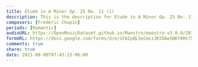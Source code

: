 ```yaml
---
title: Etude in A Minor Op. 25 No. 11 (1)
description: This is the description for Etude in A Minor Op. 25 No. 11 by Frédéric Chopin
composers: [Frédéric Chopin]
periods: [Romantic]
audioURL: https://OpenMusicDataset.github.io/Maestro/maestro-v3.0.0/2014/MIDI-UNPROCESSED_16-18_R1_2014_MID--AUDIO_18_R1_2014_wav--4.midi
formURL: https://docs.google.com/forms/d/e/1FAIpQLSeCmczJKtDAeSNKY8Ht75oIVAcfthOJTbRMF2JecMwMsJVqUw/viewform
comments: true
share: true
date: 2021-08-08T07:43:13-06:00
---
```

